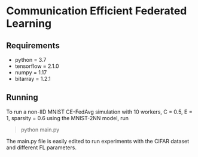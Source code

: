 # Communication Efficient Federated Learning


## Requirements
- python     = 3.7
- tensorflow = 2.1.0
- numpy      = 1.17
- bitarray   = 1.2.1

## Running
To run a non-IID MNIST CE-FedAvg simulation with 10 workers, C = 0.5, E = 1, sparsity = 0.6 using the MNIST-2NN model, run 
> python main.py

The main.py file is easily edited to run experiments with the CIFAR dataset and different FL parameters.
